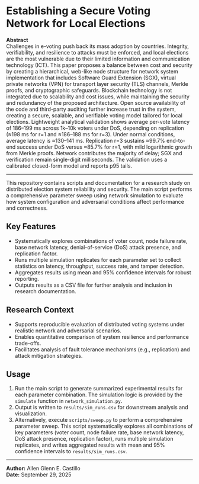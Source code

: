 # Establishing a Secure Voting Network for Local Elections

**Abstract**  
Challenges in e-voting push back its mass adoption by countries. Integrity, verifiability, and resilience to attacks must be enforced, and local elections are the most vulnerable due to their limited information and communication technology (ICT). This paper proposes a balance between cost and security by creating a hierarchical, web-like node structure for network system implementation that includes Software Guard Extension (SGX), virtual private networks (VPN) for transport layer security (TLS) channels, Merkle proofs, and cryptographic safeguards. Blockchain technology is not integrated due to scalability and cost issues, while maintaining the security and redundancy of the proposed architecture. Open source availability of the code and third-party auditing further increase trust in the system, creating a secure, scalable, and verifiable voting model tailored for local elections. Lightweight analytical validation shows average per-vote latency of 186–199 ms across 1k–10k voters under DoS, depending on replication (≈198 ms for r=1 and ≈186–188 ms for r=3). Under normal conditions, average latency is ≈130–141 ms. Replication r=3 sustains ≈99.7% end-to-end success under DoS versus ≈85.7% for r=1, with mild logarithmic growth from Merkle proofs. Network contributes the majority of delay; SGX and verification remain single-digit milliseconds. The validation uses a calibrated closed-form model and reports p95 tails.

---

This repository contains scripts and documentation for a research study on distributed election system reliability and security. The main script performs a comprehensive parameter sweep using network simulation to evaluate how system configuration and adversarial conditions affect performance and correctness.

## Key Features

- Systematically explores combinations of voter count, node failure rate, base network latency, denial-of-service (DoS) attack presence, and replication factor.
- Runs multiple simulation replicates for each parameter set to collect statistics on latency, throughput, success rate, and tamper detection.
- Aggregates results using mean and 95% confidence intervals for robust reporting.
- Outputs results as a CSV file for further analysis and inclusion in research documentation.

## Research Context

- Supports reproducible evaluation of distributed voting systems under realistic network and adversarial scenarios.
- Enables quantitative comparison of system resilience and performance trade-offs.
- Facilitates analysis of fault tolerance mechanisms (e.g., replication) and attack mitigation strategies.

## Usage

1. Run the main script to generate summarized experimental results for each parameter combination. The simulation logic is provided by the `simulate` function in `network_simulation.py`.
2. Output is written to `results/sim_runs.csv` for downstream analysis and visualization.
3. Alternatively, execute `scripts/sweep.py` to perform a comprehensive parameter sweep. This script systematically explores all combinations of key parameters (voter count, node failure rate, base network latency, DoS attack presence, replication factor), runs multiple simulation replicates, and writes aggregated results with mean and 95% confidence intervals to `results/sim_runs.csv`.

---

**Author:** Allen Glenn E. Castillo  
**Date:** September 29, 2025
